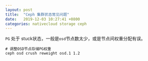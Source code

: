 ```yaml
---
layout: post
title:  "Ceph 集群状态常见问题"
date:   2019-12-03 10:27:41 +0800
categories: nativecloud storage ceph
---
```


`PG` 处于 stuck状态，一般是`osd`节点数太少，或是节点间权重分配有误。

```
# 调整OSD节点存储PG权重
ceph osd crush reweight osd.1 1.2
```


